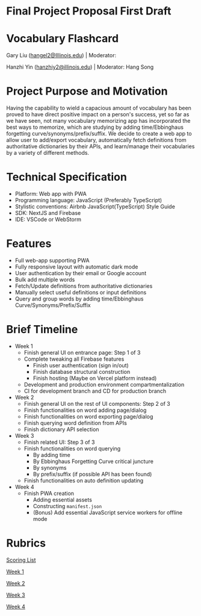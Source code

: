# Final Project Proposal First Draft

# Vocabulary Flashcard

Gary Liu ([hangel2@Illinois.edu](mailto:hangel2@Illinois.edu)) | Moderator: 

Hanzhi Yin ([hanzhiy2@illinois.edu](mailto:hanzhiy2@illinois.edu)) | Moderator: Hang Song

# Project Purpose and Motivation

Having the capability to wield a capacious amount of vocabulary has been proved to have direct positive impact on a person's success, yet so far as we have seen, not many vocabulary memorizing app has incorporated the best ways to memorize, which are studying by adding time/Ebbinghaus forgetting curve/synonyms/prefix/suffix. We decide to create a web app to allow user to add/export vocabulary, automatically fetch definitions from authoritative dictionaries by their APIs, and learn/manage their vocabularies by a variety of different methods. 

# Technical Specification

- Platform: Web app with PWA
- Programming language: JavaScript (Preferably TypeScript)
- Stylistic conventions: Airbnb JavaScript(TypeScript) Style Guide
- SDK: NextJS and Firebase
- IDE: VSCode or WebStorm

# Features

- Full web-app supporting PWA
- Fully responsive layout with automatic dark mode
- User authentication by their email or Google account
- Bulk add multiple words
- Fetch/Update definitions from authoritative dictionaries
- Manually select useful definitions or input definitions
- Query and group words by adding time/Ebbinghaus Curve/Synonyms/Prefix/Suffix

# Brief Timeline

- Week 1
    - Finish general UI on entrance page: Step 1 of 3
    - Complete tweaking all Firebase features
        - Finish user authentication (sign in/out)
        - Finish database structural construction
        - Finish hosting (Maybe on Vercel platform instead)
    - Development and production environment compartmentalization
    - CI for development branch and CD for production branch
- Week 2
    - Finish general UI on the rest of UI components: Step 2 of 3
    - Finish functionalities on word adding page/dialog
    - Finish functionalities on word exporting page/dialog
    - Finish querying word definition from APIs
    - Finish dictionary API selection
- Week 3
    - Finish related UI: Step 3 of 3
    - Finish functionalities on word querying
        - By adding time
        - By Ebbinghaus Forgetting Curve critical juncture
        - By synonyms
        - By prefix/suffix (if possible API has been found)
    - Finish functionalities on auto definition updating
- Week 4
    - Finish PWA creation
        - Adding essential assets
        - Constructing `manifest.json`
        - (Bonus) Add essential JavaScript service workers for offline mode

# Rubrics

[Scoring List]()

[Week 1](Final%20Project%20Proposal%20First%20Draft%20589c43b89fa242b4b95b02764f9dffc6/Week%201%20e50264e5180f478e8e5d66f00c2cdf45.csv)

[Week 2](Final%20Project%20Proposal%20First%20Draft%20589c43b89fa242b4b95b02764f9dffc6/Week%202%20016b962950944dd28288228818c3ca1c.csv)

[Week 3](Final%20Project%20Proposal%20First%20Draft%20589c43b89fa242b4b95b02764f9dffc6/Week%203%20d9448a076c3243d985a9db6eb0827e52.csv)

[Week 4](Final%20Project%20Proposal%20First%20Draft%20589c43b89fa242b4b95b02764f9dffc6/Week%204%20200920e50e43452a90a67276501c1fa8.csv)